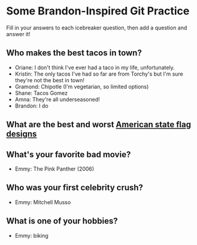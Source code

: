 # Some Brandon-Inspired Git Practice
Fill in your answers to each icebreaker question, then add a question and answer it!

## Who makes the best tacos in town? 
* Oriane: I don't think I've ever had a taco in my life, unfortunately. 
* Kristin: The only tacos I've had so far are from Torchy's but I'm sure they're not the best in town!
* Gramond: Chipotle (I'm vegetarian, so limited options)
* Shane: Tacos Gomez
* Amna: They're all underseasoned!
* Brandon: I do

## What are the best and worst [American state flag designs](https://en.wikipedia.org/wiki/Flags_of_the_U.S._states_and_territories)

## What's your favorite bad movie?
* Emmy: The Pink Panther (2006)

## Who was your first celebrity crush?
* Emmy: Mitchell Musso

## What is one of your hobbies?
* Emmy: biking
